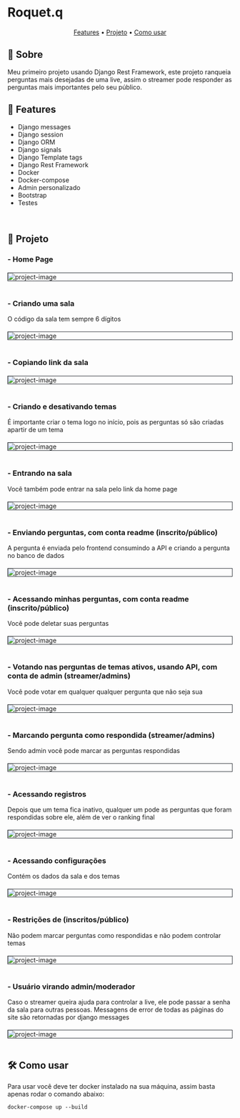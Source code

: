 <h1>Roquet.q</h1>

<p align="center">
<a href="#features">Features</a> • 
<a href="#project">Projeto</a> • 
<a href="#how_to_use">Como usar</a>
</p>

<h2>📖 Sobre</h2>

<p>
Meu primeiro projeto usando Django Rest Framework, este projeto ranqueia perguntas mais desejadas de uma live, assim o streamer pode responder as perguntas mais importantes pelo seu público.
</p>

<h2 id="features">🚀 Features</h2>

<ul>
<li>Django messages</li>
<li>Django session</li>
<li>Django ORM</li>
<li>Django signals</li>
<li>Django Template tags</li>
<li>Django Rest Framework</li>
<li>Docker</li>
<li>Docker-compose</li>
<li>Admin personalizado</li>
<li>Bootstrap</li>
<li>Testes</li>
</ul>
<br>

<h2 id="project">🎥 Projeto</h2>

<h3> - Home Page</h3>
<img src="./readme/index.PNG" alt="project-image" style="border: 0.5px solid #22272E; max-width: 100%; display: block; margin: 0 auto; margin-top: 20px;">
<br>

<h3> - Criando uma sala</h3>
<p>O código da sala tem sempre 6 dígitos</p>
<img src="./readme/create_room.gif" alt="project-image" style="border: 0.5px solid #22272E; max-width: 100%; display: block; margin: 0 auto; margin-top: 20px;">
<br>

<h3> - Copiando link da sala</h3>
<img src="./readme/copy.gif" alt="project-image" style="border: 0.5px solid #22272E; max-width: 100%; display: block; margin: 0 auto; margin-top: 20px;">
<br>

<h3> - Criando e desativando temas</h3>
<p>É importante criar o tema logo no início, pois as perguntas só são criadas apartir de um tema</p>
<img src="./readme/themes.gif" alt="project-image" style="border: 0.5px solid #22272E; max-width: 100%; display: block; margin: 0 auto; margin-top: 20px;">
<br>

<h3> - Entrando na sala</h3>
<p>Você também pode entrar na sala pelo link da home page</p>
<img src="./readme/enter.gif" alt="project-image" style="border: 0.5px solid #22272E; max-width: 100%; display: block; margin: 0 auto; margin-top: 20px;">
<br>

<h3> - Enviando perguntas, com conta readme (inscrito/público)</h3>
<p>A pergunta é enviada pelo frontend consumindo a API e criando a pergunta no banco de dados</p>
<img src="./readme/send_question.gif" alt="project-image" style="border: 0.5px solid #22272E; max-width: 100%; display: block; margin: 0 auto; margin-top: 20px;">
<br>

<h3> - Acessando minhas perguntas, com conta readme (inscrito/público)</h3>
<p>Você pode deletar suas perguntas</p>
<img src="./readme/my_questions.gif" alt="project-image" style="border: 0.5px solid #22272E; max-width: 100%; display: block; margin: 0 auto; margin-top: 20px;">
<br>

<h3> - Votando nas perguntas de temas ativos, usando API, com conta de admin (streamer/admins)</h3>
<p>Você pode votar em qualquer qualquer pergunta que não seja sua</p>
<img src="./readme/voting.gif" alt="project-image" style="border: 0.5px solid #22272E; max-width: 100%; display: block; margin: 0 auto; margin-top: 20px;">
<br>

<h3> - Marcando pergunta como respondida (streamer/admins)</h3>
<p>Sendo admin você pode marcar as perguntas respondidas</p>
<img src="./readme/mark_question.gif" alt="project-image" style="border: 0.5px solid #22272E; max-width: 100%; display: block; margin: 0 auto; margin-top: 20px;">
<br>

<h3> - Acessando registros</h3>
<p>Depois que um tema fica inativo, qualquer um pode as perguntas que foram respondidas sobre ele, além de ver o ranking final</p>
<img src="./readme/show register.gif" alt="project-image" style="border: 0.5px solid #22272E; max-width: 100%; display: block; margin: 0 auto; margin-top: 20px;">
<br>

<h3> - Acessando configurações</h3>
<p>Contém os dados da sala e dos temas</p>
<img src="./readme/show_settings.gif" alt="project-image" style="border: 0.5px solid #22272E; max-width: 100%; display: block; margin: 0 auto; margin-top: 20px;">
<br>

<h3> - Restrições de (inscritos/público)</h3>
<p>Não podem marcar perguntas como respondidas e não podem controlar temas</p>
<img src="./readme/user_permitions.gif" alt="project-image" style="border: 0.5px solid #22272E; max-width: 100%; display: block; margin: 0 auto; margin-top: 20px;">
<br>

<h3> - Usuário virando admin/moderador</h3>
<p>Caso o streamer queira ajuda para controlar a live, ele pode passar a senha da sala para outras pessoas. Messagens de error de todas as páginas do site são retornadas por django messages</p>
<img src="./readme/transform_to_admin.gif" alt="project-image" style="border: 0.5px solid #22272E; max-width: 100%; display: block; margin: 0 auto; margin-top: 20px;">
<br>

<h2 id="how_to_use">🛠️ Como usar</h2>

<p>Para usar você deve ter docker instalado na sua máquina, assim basta apenas rodar o comando abaixo:</p>

```
docker-compose up --build
```

